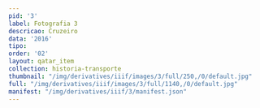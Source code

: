 ```yaml
---
pid: '3'
label: Fotografia 3
descricao: Cruzeiro
data: '2016'
tipo: 
order: '02'
layout: qatar_item
collection: historia-transporte
thumbnail: "/img/derivatives/iiif/images/3/full/250,/0/default.jpg"
full: "/img/derivatives/iiif/images/3/full/1140,/0/default.jpg"
manifest: "/img/derivatives/iiif/3/manifest.json"
---
```

